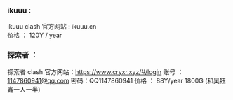 ### ikuuu :
ikuuu  clash
官方网站 : ikuuu.cn   
价格 ： 120Y / year


### 探索者 ：
探索者 clash
官方网站：https://www.cryxr.xyz/#/login
账号 ： 1147860941@qq.com
密码：QQ1147860941
价格 ： 88Y/year  1800G (和吴钰鑫一人一半)
